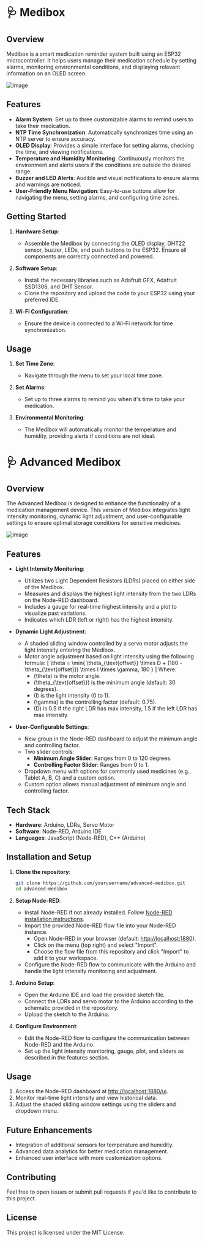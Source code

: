 # 🩺 Medibox

## Overview

Medibox is a smart medication reminder system built using an ESP32 microcontroller. It helps users manage their medication schedule by setting alarms, monitoring environmental conditions, and displaying relevant information on an OLED screen.

![image](https://github.com/user-attachments/assets/0beca7b4-e5d2-4ddf-bfd8-0927920ab400)

## Features

- **Alarm System**: Set up to three customizable alarms to remind users to take their medication.
- **NTP Time Synchronization**: Automatically synchronizes time using an NTP server to ensure accuracy.
- **OLED Display**: Provides a simple interface for setting alarms, checking the time, and viewing notifications.
- **Temperature and Humidity Monitoring**: Continuously monitors the environment and alerts users if the conditions are outside the desired range.
- **Buzzer and LED Alerts**: Audible and visual notifications to ensure alarms and warnings are noticed.
- **User-Friendly Menu Navigation**: Easy-to-use buttons allow for navigating the menu, setting alarms, and configuring time zones.

## Getting Started

1. **Hardware Setup**: 
   - Assemble the Medibox by connecting the OLED display, DHT22 sensor, buzzer, LEDs, and push buttons to the ESP32. Ensure all components are correctly connected and powered.

2. **Software Setup**:
   - Install the necessary libraries such as Adafruit GFX, Adafruit SSD1306, and DHT Sensor.
   - Clone the repository and upload the code to your ESP32 using your preferred IDE.

3. **Wi-Fi Configuration**:
   - Ensure the device is connected to a Wi-Fi network for time synchronization.

## Usage

1. **Set Time Zone**:
   - Navigate through the menu to set your local time zone.

2. **Set Alarms**:
   - Set up to three alarms to remind you when it's time to take your medication.

3. **Environmental Monitoring**:
   - The Medibox will automatically monitor the temperature and humidity, providing alerts if conditions are not ideal.
  

# 🩺 Advanced Medibox

## Overview

The Advanced Medibox is designed to enhance the functionality of a medication management device. This version of Medibox integrates light intensity monitoring, dynamic light adjustment, and user-configurable settings to ensure optimal storage conditions for sensitive medicines. 

![image](https://github.com/user-attachments/assets/d4078d7e-d11d-4a90-ba86-74124dc784ba)

## Features

- **Light Intensity Monitoring**:
  - Utilizes two Light Dependent Resistors (LDRs) placed on either side of the Medibox.
  - Measures and displays the highest light intensity from the two LDRs on the Node-RED dashboard.
  - Includes a gauge for real-time highest intensity and a plot to visualize past variations.
  - Indicates which LDR (left or right) has the highest intensity.

- **Dynamic Light Adjustment**:
  - A shaded sliding window controlled by a servo motor adjusts the light intensity entering the Medibox.
  - Motor angle adjustment based on light intensity using the following formula:
    \[
    \theta = \min\{ \theta_{\text{offset}} \times D + (180 - \theta_{\text{offset}}) \times I \times \gamma, 180 \}
    \]
    Where:
    - \(\theta\) is the motor angle.
    - \(\theta_{\text{offset}}\) is the minimum angle (default: 30 degrees).
    - \(I\) is the light intensity (0 to 1).
    - \(\gamma\) is the controlling factor (default: 0.75).
    - \(D\) is 0.5 if the right LDR has max intensity, 1.5 if the left LDR has max intensity.

- **User-Configurable Settings**:
  - New group in the Node-RED dashboard to adjust the minimum angle and controlling factor.
  - Two slider controls:
    - **Minimum Angle Slider**: Ranges from 0 to 120 degrees.
    - **Controlling Factor Slider**: Ranges from 0 to 1.
  - Dropdown menu with options for commonly used medicines (e.g., Tablet A, B, C) and a custom option.
  - Custom option allows manual adjustment of minimum angle and controlling factor.

## Tech Stack

- **Hardware**: Arduino, LDRs, Servo Motor
- **Software**: Node-RED, Arduino IDE
- **Languages**: JavaScript (Node-RED), C++ (Arduino)

## Installation and Setup

1. **Clone the repository**:

   ```bash
   git clone https://github.com/yourusername/advanced-medibox.git
   cd advanced-medibox
   
2. **Setup Node-RED**:

   - Install Node-RED if not already installed. Follow [Node-RED installation instructions](https://nodered.org/docs/getting-started/).
   - Import the provided Node-RED flow file into your Node-RED instance.
     - Open Node-RED in your browser (default: [http://localhost:1880](http://localhost:1880)).
     - Click on the menu (top right) and select "Import".
     - Choose the flow file from this repository and click "Import" to add it to your workspace.
   - Configure the Node-RED flow to communicate with the Arduino and handle the light intensity monitoring and adjustment.

3. **Arduino Setup**:

   - Open the Arduino IDE and load the provided sketch file.
   - Connect the LDRs and servo motor to the Arduino according to the schematic provided in the repository.
   - Upload the sketch to the Arduino.

4. **Configure Environment**:

   - Edit the Node-RED flow to configure the communication between Node-RED and the Arduino.
   - Set up the light intensity monitoring, gauge, plot, and sliders as described in the features section.

## Usage

1. Access the Node-RED dashboard at [http://localhost:1880/ui](http://localhost:1880/ui).
2. Monitor real-time light intensity and view historical data.
3. Adjust the shaded sliding window settings using the sliders and dropdown menu.

## Future Enhancements

- Integration of additional sensors for temperature and humidity.
- Advanced data analytics for better medication management.
- Enhanced user interface with more customization options.

## Contributing

Feel free to open issues or submit pull requests if you'd like to contribute to this project.

## License

This project is licensed under the MIT License.

